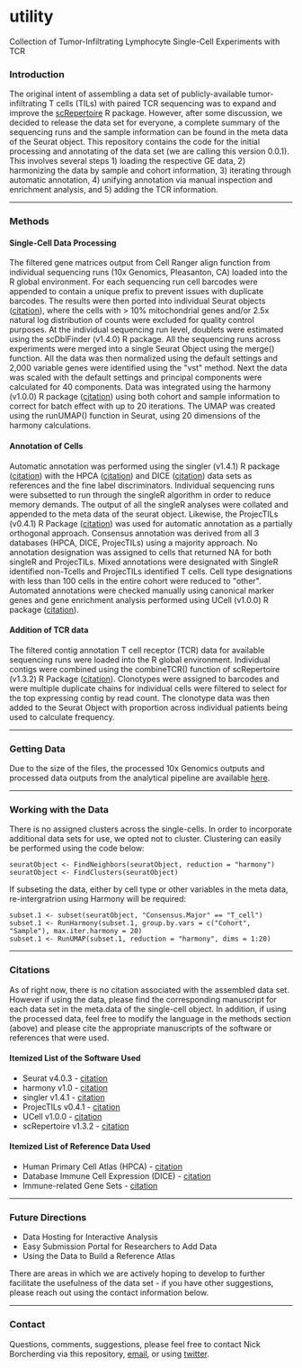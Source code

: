 # utility
Collection of Tumor-Infiltrating Lymphocyte Single-Cell Experiments with TCR

### Introduction
The original intent of assembling a data set of publicly-available tumor-infiltrating T cells (TILs) with paired TCR sequencing was to expand 
and improve the [scRepertoire](https://github.com/ncborcherding/scRepertoire) R package. However, after some discussion, we decided to release 
the data set for everyone, a complete summary of the sequencing runs and the sample information can be found in the meta data of the Seurat object. 
This repository contains the code for the initial processing and annotating of the data set (we are calling this version 0.0.1). 
This involves several steps 1) loading the respective GE data, 2) harmonizing the data by sample and cohort information, 
3) iterating through automatic annotation, 4) unifying annotation via manual inspection and enrichment analysis, and 5) adding the TCR information. 

*****
### Methods

#### Single-Cell Data Processing
The filtered gene matrices output from Cell Ranger align function  from individual sequencing runs (10x Genomics, Pleasanton, CA) loaded into the R global environment. For each sequencing run cell barcodes were appended to contain a unique prefix to prevent issues with duplicate barcodes. The results were then ported into individual Seurat objects ([citation](https://pubmed.ncbi.nlm.nih.gov/34062119/)), where the cells with > 10% mitochondrial genes and/or 2.5x natural log distribution of counts were excluded for quality control purposes. At the individual sequencing run level, doublets were estimated using the scDblFinder (v1.4.0) R package. All the sequencing runs across experiments were merged into a single Seurat Object using the merge() function. All the data was then normalized using the default settings and 2,000 variable genes were identified using the "vst" method. Next the data was scaled with the default settings and principal components were calculated for 40 components. Data was integrated using the harmony (v1.0.0) R package ([citation](https://pubmed.ncbi.nlm.nih.gov/31740819/)) using both cohort and sample information to correct for batch effect with up to 20 iterations. The UMAP was created using the runUMAP() function in Seurat, using 20 dimensions of the harmony calculations. 

#### Annotation of Cells

Automatic annotation was performed using the singler (v1.4.1) R package ([citation](https://pubmed.ncbi.nlm.nih.gov/30643263/)) with the HPCA ([citation](https://pubmed.ncbi.nlm.nih.gov/24053356/)) and DICE ([citation](https://pubmed.ncbi.nlm.nih.gov/30449622/)) data sets as references and the fine label discriminators. Individual sequencing runs were subsetted to run through the singleR algorithm in order to reduce memory demands. The output of all the singleR analyses were collated and appended to the meta data of the seurat object. Likewise, the ProjecTILs (v0.4.1) R Package ([citation](https://pubmed.ncbi.nlm.nih.gov/34017005/)) was used for automatic annotation as a partially orthogonal approach. Consensus annotation was derived from all 3 databases (HPCA, DICE, ProjecTILs) using a majority approach. No annotation designation was assigned to cells that returned NA for both singleR and ProjecTILs. Mixed annotations were designated with SingleR identified non-Tcells and ProjecTILs identified T cells. Cell type designations with less than 100 cells in the entire cohort were reduced to "other". Automated annotations were checked manually using canonical marker genes and gene enrichment analysis performed using UCell (v1.0.0) R package ([citation](https://www.biorxiv.org/content/10.1101/2021.04.13.439670v1)).

#### Addition of TCR data

The filtered contig annotation T cell receptor (TCR) data for available sequencing runs were loaded into the R global environment. Individual contigs were combined using the combineTCR() function of scRepertoire (v1.3.2) R Package ([citation](https://www.ncbi.nlm.nih.gov/pmc/articles/PMC7400693/)). Clonotypes were assigned to barcodes and were multiple duplicate chains for individual cells were filtered to select for the top expressing contig by read count. The clonotype data was then added to the Seurat Object with proportion across individual patients being used to calculate frequency.

*****
### Getting Data

Due to the size of the files, the processed 10x Genomics outputs and processed data outputs from the analytical pipeline are available [here](https://zenodo.org/record/4995299).

******
### Working with the Data

There is no assigned clusters across the single-cells. In order to incorporate additional data sets for use, we opted not to cluster. Clustering can easily be performed using the code below:

```
seuratObject <- FindNeighbors(seuratObject, reduction = "harmony") 
seuratObject <- FindClusters(seuratObject)
```

If subseting the data, either by cell type or other variables in the meta data, re-intergratrion using Harmony will be required:

```
subset.1 <- subset(seuratObject, "Consensus.Major" == "T_cell")
subset.1 <- RunHarmony(subset.1, group.by.vars = c("Cohort", "Sample"), max.iter.harmony = 20)
subset.1 <- RunUMAP(subset.1, reduction = "harmony", dims = 1:20)
```

*****
### Citations

As of right now, there is no citation associated with the assembled data set. However if using the data, please find the corresponding manuscript for 
each data set in the meta.data of the single-cell object. In addition, if using the processed data, feel free to modify the language in the 
methods section (above) and please cite the appropriate manuscripts of the software or references that were used.

#### Itemized List of the Software Used
* Seurat v4.0.3 - [citation](https://pubmed.ncbi.nlm.nih.gov/34062119/)  
* harmony v1.0 - [citation](https://pubmed.ncbi.nlm.nih.gov/31740819/)  
* singler v1.4.1 - [citation](https://pubmed.ncbi.nlm.nih.gov/30643263/)  
* ProjecTILs v0.4.1 - [citation](https://pubmed.ncbi.nlm.nih.gov/34017005/)
* UCell v1.0.0 - [citation](https://www.biorxiv.org/content/10.1101/2021.04.13.439670v1)  
* scRepertoire v1.3.2 - [citation](https://www.ncbi.nlm.nih.gov/pmc/articles/PMC7400693/)  

#### Itemized List of Reference Data Used
* Human Primary Cell Atlas (HPCA) - [citation](https://pubmed.ncbi.nlm.nih.gov/24053356/)  
* Database Immune Cell Expression (DICE) - [citation](https://pubmed.ncbi.nlm.nih.gov/30449622/)  
* Immune-related Gene Sets - [citation](https://pubmed.ncbi.nlm.nih.gov/29961579/)

*****
### Future Directions

* Data Hosting for Interactive Analysis
* Easy Submission Portal for Researchers to Add Data
* Using the Data to Build a Reference Atlas

There are areas in which we are actively hoping to develop to further facilitate the usefulness of the data set - if you have other suggestions, please reach out using the contact information below.

*****
### Contact
Questions, comments, suggestions, please feel free to contact Nick Borcherding via this repository, [email](mailto:ncborch@gmail.com), or using [twitter](https://twitter.com/theHumanBorch). 

